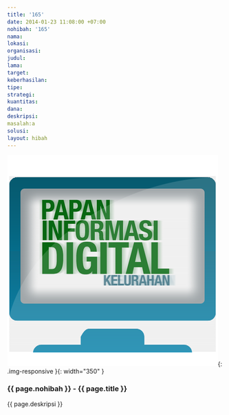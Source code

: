 ```yaml
---
title: '165'
date: 2014-01-23 11:08:00 +07:00
nohibah: '165'
nama:
lokasi:
organisasi:
judul:
lama:
target:
keberhasilan:
tipe:
strategi:
kuantitas:
dana:
deskripsi:
masalah:a
solusi:
layout: hibah
---
```


![165](/static/img/hibahcms/165.png){: .img-responsive }{: width="350" }

### {{ page.nohibah }} - {{ page.title }}

{{ page.deskripsi }}
